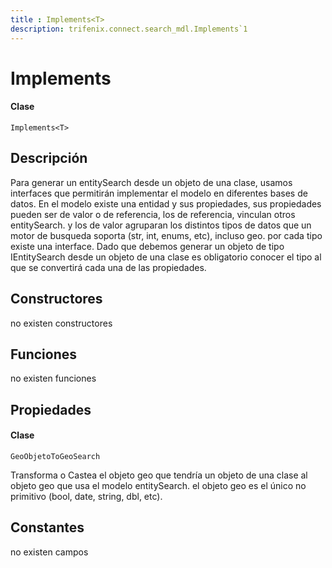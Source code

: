 ```yaml
---
title : Implements<T>
description: trifenix.connect.search_mdl.Implements`1
---
```


# Implements<T>

<CodeBlock slots = 'heading, code' repeat = '1' languages = 'C#' />

#### Clase
```
Implements<T>
```

## Descripción
Para generar un entitySearch desde un objeto de una clase, usamos interfaces que permitirán
implementar el modelo en diferentes bases de datos.
En el modelo existe una entidad y sus propiedades,
sus propiedades pueden ser de valor o de referencia,
los de referencia, vinculan otros entitySearch.
y los de valor agruparan los distintos tipos de datos que un motor de busqueda soporta (str, int, enums, etc), incluso geo.
por cada tipo existe una interface.
Dado que debemos generar un objeto de tipo IEntitySearch desde un objeto de una clase
es obligatorio conocer el tipo al que se convertirá cada una de las propiedades.
## Constructores

no existen constructores


## Funciones

no existen funciones

## Propiedades


<CodeBlock slots = 'heading, code' repeat = '1' languages = 'C#' />

#### Clase
```
GeoObjetoToGeoSearch
```


Transforma o Castea el objeto geo que tendría un objeto de una clase 
al objeto geo que usa el modelo entitySearch.
el objeto geo es el único no primitivo (bool, date, string, dbl, etc).
## Constantes
no existen campos

